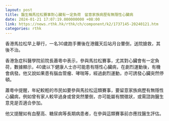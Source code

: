 ```yaml
---
layout: post
title: 醫生稱馬拉松賽事對心臟有一定負荷　留意家族病歷有無隱性心臟病
date: 2024-01-21 17:07:19.000000000 +08:00
link: https://news.rthk.hk/rthk/ch/component/k2/1737145-20240121.htm
categories: rthk
---
```


香港馬拉松早上舉行，一名30歲跑手賽後在港鐵天后站月台暈倒，送院搶救，其後不治。

香港急症科醫學院前院長蕭粵中表示，參與馬拉松賽事，尤其對心臟會有一定負荷，數據顯示，40歲以下健康人士亦可能患有隱性心臟病，在劇烈運動後，有機會病發。他又說如果患有腦血管瘤、哮喘等，經過劇烈運動，亦可誘發心臟突然停頓。

蕭粵中提醒，年紀較輕的市民如要參與馬拉松這類賽事，要留意家族病歷有無隱性心臟病，例如曾有家人較早過身或曾突然暈倒，亦可能屬有關徵狀，或需諮詢醫生意見是否適合參加。

他又提醒如有血壓高、糖尿病等長期病患者，在參與這類賽事前亦應找醫生評估。
